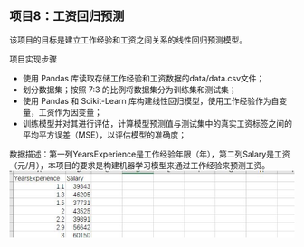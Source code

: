 ## 项目8：工资回归预测
该项目的目标是建立工作经验和工资之间关系的线性回归预测模型。

项目实现步骤
- 使用 Pandas 库读取存储工作经验和工资数据的data/data.csv文件；
- 划分数据集；按照 7:3 的比例将数据集分为训练集和测试集；
- 使用 Pandas 和 Scikit-Learn 库构建线性回归模型，使用工作经验作为自变量，工资作为因变量；
- 训练模型并对其进行评估，计算模型预测值与测试集中的真实工资标签之间的平均平方误差（MSE），以评估模型的准确度；


数据描述：第一列YearsExperience是工作经验年限（年），第二列Salary是工资（元/月），本项目的要求是构建机器学习模型来通过工作经验来预测工资。
![avatar](figure/figure.jpg)